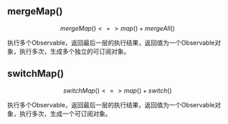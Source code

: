 ## mergeMap()

$$
mergeMap() <=> map() + mergeAll()
$$

执行多个Observable，返回最后一层的执行结果，返回值为一个Observable对象，执行多次，生成多个独立的可订阅对象。

## switchMap()

$$
switchMap() <=> map() + switch()
$$

执行多个Observable，返回最后一层的执行结果，返回值为一个Observable对象，执行多次，生成一个可订阅对象。